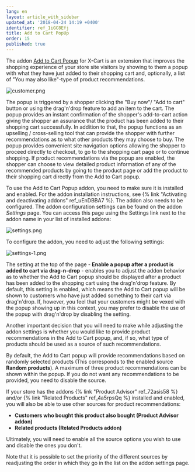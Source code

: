 ```yaml
---
lang: en
layout: article_with_sidebar
updated_at: '2018-04-24 14:19 +0400'
identifier: ref_1iGC8Efj
title: Add to Cart PopUp
order: 15
published: true
---
```

The addon [Add to Cart Popup](https://market.x-cart.com/addons/add-to-cart-popup.html) for X-Cart is an extension that improves the shopping experience of your store site visitors by showing to them a popup with what they have just added to their shopping cart and, optionally, a list of "You may also like"-type of product recommendations. 

![customer.png]({{site.baseurl}}/attachments/ref_1iGC8Efj/customer.png)

The popup is triggered by a shopper clicking the "Buy now"/ "Add to cart" button or using the drag'n'drop feature to add an item to the cart. The popup provides an instant confirmation of the shopper's add-to-cart action giving the shopper an assurance that the product has been added to their shopping cart successfully. In addition to that, the popup functions as an upselling / cross-selling tool that can provide the shopper with further recommendations as to what other products they may choose to buy. The popup provides convenient site navigation options allowing the shopper to proceed directly to checkout, to go to the shopping cart page or to continue shopping. If product recommendations via the popup are enabled, the shopper can choose to view detailed product information of any of the recommended products by going to the product page or add the product to their shopping cart directly from the Add to Cart popup.

To use the Add to Cart Popup addon, you need to make sure it is installed and enabled. For the addon installation instructions, see {% link "Activating and deactivating addons" ref_uEnDBBA7 %}. The addon also needs to be configured. The addon configuration settings can be found on the addon _Settings_ page. You can access this page using the Settings link next to the addon name in your list of installed addons:

![settings.png]({{site.baseurl}}/attachments/ref_1iGC8Efj/settings.png)

To configure the addon, you need to adjust the following settings:

![settings-1.png]({{site.baseurl}}/attachments/ref_1iGC8Efj/settings-1.png)

The setting at the top of the page - **Enable a popup after a product is added to cart via drag-n-drop** - enables you to adjust the addon behavior as to whether the Add to Cart popup should be displayed after a product has been added to the shopping cart using the drag'n'drop feature. By default, this setting is enabled, which means the Add to Cart popup will be shown to customers who have just added something to their cart via drag'n'drop. If, however, you feel that your customers might be vexed with the popup showing up in this context, you may prefer to disable the use of the popup with drag'n'drop by disabling the setting.
   
Another important decision that you will need to make while adjusting the addon settings is whether you would like to provide product recommendations in the Add to Cart popup, and, if so, what type of products should be used as a source of such recommendations. 

By default, the Add to Cart popup will provide recommendations based on randomly selected products (This corresponds to the enabled source **Random products**). A maximum of three product recommendations can be shown within the popup. If you do not want any recommendations to be provided, you need to disable the source. 

If your store has the addons {% link "Product Advisor" ref_72asis58 %} and/or {% link "Related Products" ref_4a5rpsQq %} installed and enabled, you will also be able to use other sources for product recommendations:

   * **Customers who bought this product also bought (Product Advisor addon)**
   * **Related products (Related Products addon)**

Ultimately, you will need to enable all the source options you wish to use and disable the ones you don't. 

Note that it is possible to set the priority of the different sources by readjusting the order in which they go in the list on the addon settings page.
